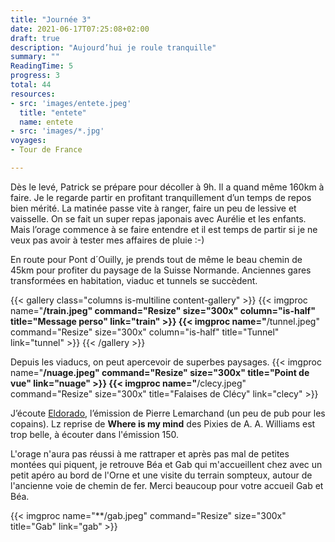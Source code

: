 ```yaml
---
title: "Journée 3"
date: 2021-06-17T07:25:08+02:00
draft: true
description: "Aujourd’hui je roule tranquille"
summary: ""
ReadingTime: 5
progress: 3
total: 44
resources:
- src: 'images/entete.jpeg'
  title: "entete"
  name: entete
- src: 'images/*.jpg'
voyages:
- Tour de France

---
```

Dès le levé, Patrick se prépare pour décoller à 9h. Il a quand même 160km à faire. Je le regarde partir en profitant tranquillement d’un temps de repos bien mérité. La matinée passe vite à ranger, faire un peu de lessive et vaisselle. On se fait un super repas japonais avec Aurélie et les enfants. 
Mais l’orage commence à se faire entendre et il est temps de partir si je ne veux pas avoir à tester mes affaires de pluie :-) 

En route pour Pont d´Ouilly, je prends tout de même le beau chemin de 45km pour profiter du paysage de la Suisse Normande.
Anciennes gares transformées en habitation, viaduc et tunnels se succèdent.

{{< gallery class="columns is-multiline content-gallery" >}}
{{< imgproc name="**/train.jpeg" command="Resize" size="300x" column="is-half" title="Message perso" link="train" >}}
{{< imgproc name="**/tunnel.jpeg" command="Resize" size="300x" column="is-half" title="Tunnel" link="tunnel" >}}
{{< /gallery >}}

Depuis les viaducs, on peut apercevoir de superbes paysages.
{{< imgproc name="**/nuage.jpeg" command="Resize" size="300x" title="Point de vue" link="nuage" >}}
{{< imgproc name="**/clecy.jpeg" command="Resize" size="300x" title="Falaises de Clécy" link="clecy" >}}


J’écoute [Eldorado](https//www.radio-eldorado.fr), l’émission de Pierre Lemarchand (un peu de pub pour les copains). Lz reprise de **Where is my mind** des Pixies de A. A. Williams est trop belle, à écouter dans l'émission 150.

L'orage n'aura pas réussi à me rattraper et après pas mal de petites montées qui piquent, je retrouve Béa et Gab qui m'accueillent chez avec un petit apéro au bord de l'Orne et une visite du terrain sompteux, autour de l'ancienne voie de chemin de fer.
Merci beaucoup pour votre accueil Gab et Béa.

{{< imgproc name="**/gab.jpeg" command="Resize" size="300x" title="Gab" link="gab" >}}


